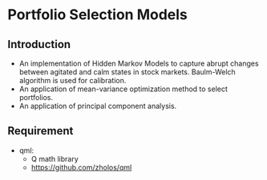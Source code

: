 # Portfolio Selection Models
## Introduction
* An implementation of Hidden Markov Models to capture abrupt changes between agitated and calm states in stock markets. Baulm-Welch algorithm is used for calibration. 
* An application of mean-variance optimization method to select portfolios.
* An application of principal component analysis. 
## Requirement
* qml:
    * Q math library
    * https://github.com/zholos/qml
  
